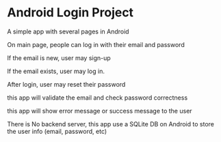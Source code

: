 # Android Login Project

A simple app with several pages in Android


On main page, people can log in with their email and password



If the email is new, user may sign-up


If the email exists, user may log in.


After login, user may reset their password


this app will validate the email and check password correctness


this app will show error message or success message to the user


There is No backend server, this app use a SQLite DB on
 Android to store the user info (email, password, etc)